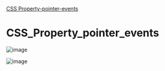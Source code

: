 [CSS Property-pointer-events](#CSS_Property_pointer_events)



# CSS_Property_pointer_events

![image](https://user-images.githubusercontent.com/41488792/47957877-896cd400-e001-11e8-8805-47189db3ce48.png)

![image](https://user-images.githubusercontent.com/41488792/47957883-b3be9180-e001-11e8-8361-f8cedfe49e8d.png)
